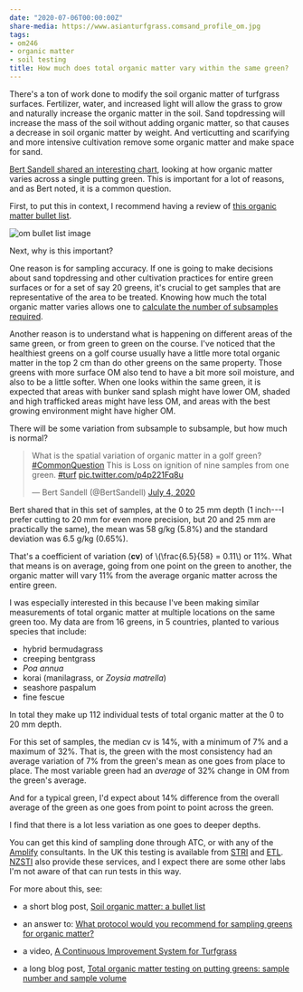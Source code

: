 ```yaml
---
date: "2020-07-06T00:00:00Z"
share-media: https://www.asianturfgrass.comsand_profile_om.jpg
tags:
- om246
- organic matter
- soil testing
title: How much does total organic matter vary within the same green?
---
```


There's a ton of work done to modify the soil organic matter of turfgrass surfaces. Fertilizer, water, and increased light will allow the grass to grow and naturally increase the organic matter in the soil. Sand topdressing will increase the mass of the soil without adding organic matter, so that causes a decrease in soil organic matter by weight. And verticutting and scarifying and more intensive cultivation remove some organic matter and make space for sand.

[Bert Sandell shared an interesting chart](https://twitter.com/BertSandell/status/1279330051180441601?s=20), looking at how organic matter varies across a single putting green. This is important for a lot of reasons, and as Bert noted, it is a common question.

First, to put this in context, I recommend having a review of [this organic matter bullet list](https://www.asianturfgrass.com/2020-02-17-soil-organic-matter-bullet-list/).

![om bullet list image](om_bullet.jpg)

Next, why is this important? 

One reason is for sampling accuracy. If one is going to make decisions about sand topdressing and other cultivation practices for entire green surfaces or for a set of say 20 greens, it's crucial to get samples that are representative of the area to be treated. Knowing how much the total organic matter varies allows one to [calculate the number of subsamples required](https://www.asianturfgrass.com/2019-07-29-total-organic-matter-testing-sample-size/).

Another reason is to understand what is happening on different areas of the same green, or from green to green on the course. I've noticed that the healthiest greens on a golf course usually have a little more total organic matter in the top 2 cm than do other greens on the same property. Those greens with more surface OM also tend to have a bit more soil moisture, and also to be a little softer. When one looks within the same green, it is expected that areas with bunker sand splash might have lower OM, shaded and high trafficked areas might have less OM, and areas with the best growing environment might have higher OM.

There will be some variation from subsample to subsample, but how much is normal? 

<blockquote class="twitter-tweet"><p lang="en" dir="ltr">What is the spatial variation of organic matter in a golf green? <a href="https://twitter.com/hashtag/CommonQuestion?src=hash&amp;ref_src=twsrc%5Etfw">#CommonQuestion</a> This is Loss on ignition of nine samples from one green. <a href="https://twitter.com/hashtag/turf?src=hash&amp;ref_src=twsrc%5Etfw">#turf</a> <a href="https://t.co/p4p221Fq8u">pic.twitter.com/p4p221Fq8u</a></p>&mdash; Bert Sandell (@BertSandell) <a href="https://twitter.com/BertSandell/status/1279330051180441601?ref_src=twsrc%5Etfw">July 4, 2020</a></blockquote> <script async src="https://platform.twitter.com/widgets.js" charset="utf-8"></script> 

Bert shared that in this set of samples, at the 0 to 25 mm depth (1 inch---I prefer cutting to 20 mm for even more precision, but 20 and 25 mm are practically the same), the mean was 58 g/kg (5.8%) and the standard deviation was 6.5 g/kg (0.65%). 

That's a coefficient of variation (**cv**) of \\(\frac{6.5}{58} = 0.11\\) or 11%. What that means is on average, going from one point on the green to another, the organic matter will vary 11% from the average organic matter across the entire green.

I was especially interested in this because I've been making similar measurements of total organic matter at multiple locations on the same green too. My data are from 16 greens, in 5 countries, planted to various species that include:

* hybrid bermudagrass
* creeping bentgrass
* *Poa annua*
* korai (manilagrass, or *Zoysia matrella*)
* seashore paspalum
* fine fescue

In total they make up 112 individual tests of total organic matter at the 0 to 20 mm depth.

For this set of samples, the median cv is 14%, with a minimum of 7% and a maximum of 32%. That is, the green with the most consistency had an average variation of 7% from the green's mean as one goes from place to place. The most variable green had an *average* of 32% change in OM from the green's average.

And for a typical green, I'd expect about 14% difference from the overall average of the green as one goes from point to point across the green.

I find that there is a lot less variation as one goes to deeper depths. 

You can get this kind of sampling done through ATC, or with any of the [Amplify](https://www.amplifytogether.com/) consultants. In the UK this testing is available from [STRI](https://strigroup.com/) and [ETL](https://www.etl-ltd.com/european-turfgrass-laboratories/sports-turf-material-testing/organic-matter-testing-part-one/). [NZSTI](https://www.nzsti.org.nz/) also provide these services, and I expect there are some other labs I'm not aware of that can run tests in this way.

For more about this, see:

* a short blog post, [Soil organic matter: a bullet list](https://www.asianturfgrass.com/2020-02-17-soil-organic-matter-bullet-list/)

* an answer to: [What protocol would you recommend for sampling greens for organic matter?](https://www.asianturfgrass.com/2020-05-13-putting-green-organic-matter-by-depth/)

* a video, [A Continuous Improvement System for Turfgrass](https://vimeo.com/375475148)

* a long blog post, [Total organic matter testing on putting greens: sample number and sample volume](https://www.asianturfgrass.com/2019-07-29-total-organic-matter-testing-sample-size/)



 

